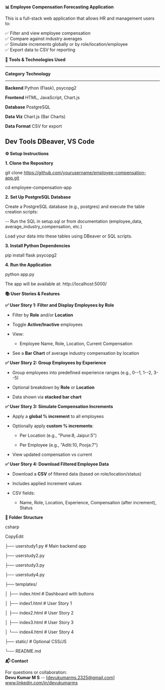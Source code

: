 **📊 Employee Compensation Forecasting Application**

This is a full-stack web application that allows HR and management users
to:

✅ Filter and view employee compensation\
✅ Compare against industry averages\
✅ Simulate increments globally or by role/location/employee\
✅ Export data to CSV for reporting

**🔧 Tools & Technologies Used**

  -----------------------------------------------------------------------
  **Category**             **Technology**
  ------------------------ ----------------------------------------------
  **Backend**              Python (Flask), psycopg2

  **Frontend**             HTML, JavaScript, Chart.js

  **Database**             PostgreSQL

  **Data Viz**             Chart.js (Bar Charts)

  **Data Format**          CSV for export

  **Dev Tools**            DBeaver, VS Code
  -----------------------------------------------------------------------

**⚙️ Setup Instructions**

**1. Clone the Repository**

git clone https://github.com/yourusername/employee-compensation-app.git

cd employee-compensation-app

**2. Set Up PostgreSQL Database**

Create a PostgreSQL database (e.g., postgres) and execute the table
creation scripts:

\-- Run the SQL in setup.sql or from documentation (employee_data,
average_industry_compensation, etc.)

Load your data into these tables using DBeaver or SQL scripts.

**3. Install Python Dependencies**

pip install flask psycopg2

**4. Run the Application**

python app.py

The app will be available at: http://localhost:5000/

**📚 User Stories & Features**

**✅ User Story 1: Filter and Display Employees by Role**

-   Filter by **Role** and/or **Location**

-   Toggle **Active/Inactive** employees

-   View:

    -   Employee Name, Role, Location, Current Compensation

-   See a **Bar Chart** of average industry compensation by location

**✅ User Story 2: Group Employees by Experience**

-   Group employees into predefined experience ranges (e.g., 0--1, 1--2,
    3--5)

-   Optional breakdown by **Role** or **Location**

-   Data shown via **stacked bar chart**

**✅ User Story 3: Simulate Compensation Increments**

-   Apply a **global % increment** to all employees

-   Optionally apply **custom % increments**:

    -   Per Location (e.g., \"Pune:8, Jaipur:5\")

    -   Per Employee (e.g., \"Aditi:10, Pooja:7\")

-   View updated compensation vs current

**✅ User Story 4: Download Filtered Employee Data**

-   Download a **CSV** of filtered data (based on role/location/status)

-   Includes applied increment values

-   CSV fields:

    -   Name, Role, Location, Experience, Compensation (after
        increment), Status

**📁 Folder Structure**

csharp

CopyEdit

├── userstudy1.py \# Main backend app

├── userstudy2.py

├── userstudy3.py

├── userstudy4.py

├── templates/

│ ├── index.html \# Dashboard with buttons

│ ├── index1.html \# User Story 1

│ ├── index2.html \# User Story 2

│ ├── index3.html \# User Story 3

│ └── index4.html \# User Story 4

├── static/ \# Optional CSS/JS

└── README.md

**📬 Contact**

For questions or collaboration:\
**Devu Kumar M S** -- \[devukumarms.2325@gmail.com\]\
www.linkedin.com/in/devukumarms
